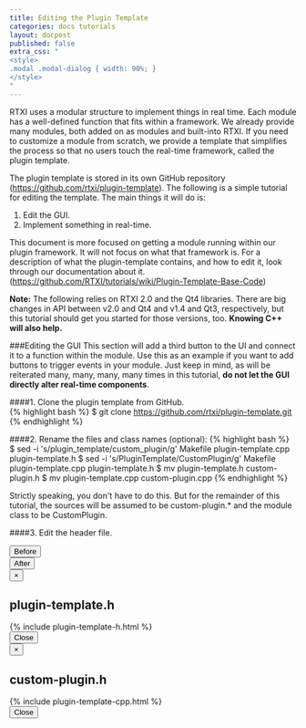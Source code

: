 ```yaml
---
title: Editing the Plugin Template
categories: docs tutorials
layout: docpost
published: false
extra_css: "
<style>
.modal .modal-dialog { width: 90%; }
</style>
"
---
```


RTXI uses a modular structure to implement things in real time. Each module has a well-defined function that fits within a framework. We already provide many modules, both added on as modules and built-into RTXI. If you need to customize a module from scratch, we provide a template that simplifies the process so that no users touch the real-time framework, called the plugin template.  

The plugin template is stored in its own GitHub repository (<a href="https://github.com/rtxi/plugin-template">https://github.com/rtxi/plugin-template</a>). The following is a simple tutorial for editing the template. The main things it will do is:  

1. Edit the GUI.  
2. Implement something in real-time.  

This document is more focused on getting a module running within our plugin framework. It will not focus on what that framework is. For a description of what the plugin-template contains, and how to edit it, look through our documentation about it. (https://github.com/RTXI/tutorials/wiki/Plugin-Template-Base-Code)  

**Note:** The following relies on RTXI 2.0 and the Qt4 libraries. There are big changes in API between v2.0 and Qt4 and v1.4 and Qt3, respectively, but this tutorial should get you started for those versions, too. **Knowing C++ will also help.**  

###Editing the GUI
This section will add a third button to the UI and connect it to a function within the module. Use this as an example if you want to add buttons to trigger events in your module. Just keep in mind, as will be reiterated many, many, many, many times in this tutorial, **do not let the GUI directly alter real-time components**.   

####1. Clone the plugin template from GitHub.  
{% highlight bash %}
$ git clone https://github.com/rtxi/plugin-template.git
{% endhighlight %}

####2. Rename the files and class names (optional): 
{% highlight bash %}
$ sed -i 's/plugin_template/custom_plugin/g' Makefile plugin-template.cpp plugin-template.h
$ sed -i 's/PluginTemplate/CustomPlugin/g' Makefile plugin-template.cpp plugin-template.h
$ mv plugin-template.h custom-plugin.h
$ mv plugin-template.cpp custom-plugin.cpp
{% endhighlight %}

Strictly speaking, you don't have to do this. But for the remainder of this tutorial, the sources will be assumed to be custom-plugin.* and the module class to be CustomPlugin.   

####3. Edit the header file. 
<div class="row">
	<div class="col-xs-12 col-sm-4 col-sm-offset-2">
		<button type="button" data-toggle="modal" data-target="#button_before" class="btn btn-lg btn-danger center-block">
			Before
		</button>
	</div>
	<div class="col-xs-12 col-sm-4">
		<button type="button" data-toggle="modal" data-target="#button_after" class="btn btn-lg btn-danger center-block">
			After
		</button>
	</div>
</div>

<div class="modal fade" id="button_before" tabindex="-1" role="dialog" aria-hidden="true" aria-labelledby="modaltitle">
	<div class="modal-dialog"><div class="modal-content">
		<div class="modal-header">
			<button type="button" class="close" data-dismiss="modal" aria-label="Close">
				<span aria-hidden="true">&times;</span>
			</button>
			<h2 class="modal-title">plugin-template.h</h2>
		</div>
		<div class="modal-body">
			{% include plugin-template-h.html %}
		</div>
		<div class="modal-footer">
			<button type="button" class="btn btn-primary" data-dismiss="modal">Close</button>
		</div>
	</div></div>
</div>

<div class="modal fade" id="button_after" tabindex="-1" role="dialog" aria-hidden="true" aria-labelledby="modaltitle">
	<div class="modal-dialog"><div class="modal-content">
		<div class="modal-header">
			<button type="button" class="close" data-dismiss="modal" aria-label="Close">
				<span aria-hidden="true">&times;</span>
			</button>
			<h2 class="modal-title">custom-plugin.h</h2>
		</div>
		<div class="modal-body">
			{% include plugin-template-cpp.html %}
		</div>
		<div class="modal-footer">
			<button type="button" class="btn btn-primary" data-dismiss="modal">Close</button>
		</div>
	</div></div>
</div>
